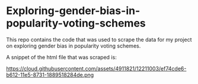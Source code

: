 # Exploring-gender-bias-in-popularity-voting-schemes

This repo contains the code that was used to scrape the data for my project on exploring gender bias in popularity voting schemes. 

A snippet of the html file that was scraped is:

https://cloud.githubusercontent.com/assets/4911821/12211003/ef74cde6-b612-11e5-8731-1889518284de.png 
